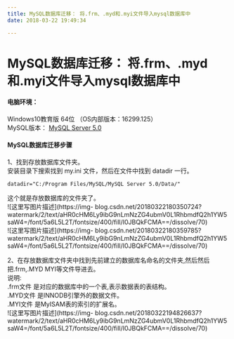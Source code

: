 ```yaml
---
title: MySQL数据库迁移： 将.frm、.myd和.myi文件导入mysql数据库中
date: 2018-03-22 19:49:34

---
```

#  MySQL数据库迁移： 将.frm、.myd和.myi文件导入mysql数据库中

####  电脑环境：

Windows10教育版 64位 （OS内部版本：16299.125）  
MySQL版本： [ MySQL Server 5.0
](https://cdn.mysql.com/archives/mysql-5.0/mysql-5.0.96-winx64.zip)

####  MySQL数据库迁移步骤

1、找到存放数据库文件夹。  
安装目录下搜索找到 my.ini 文件，然后在文件中找到 datadir 一行。

` datadir="C:/Program Files/MySQL/MySQL Server 5.0/Data/" `

这个就是存放数据库的文件夹了。  
![这里写图片描述](https://img-
blog.csdn.net/20180322180350724?watermark/2/text/aHR0cHM6Ly9ibG9nLmNzZG4ubmV0L1RhbmdfQ2h1YW5saW4=/font/5a6L5L2T/fontsize/400/fill/I0JBQkFCMA==/dissolve/70)  
![这里写图片描述](https://img-
blog.csdn.net/20180322180359785?watermark/2/text/aHR0cHM6Ly9ibG9nLmNzZG4ubmV0L1RhbmdfQ2h1YW5saW4=/font/5a6L5L2T/fontsize/400/fill/I0JBQkFCMA==/dissolve/70)

2、在存放数据库文件夹中找到先前建立的数据库名命名的文件夹,然后然后把.frm,.MYD MYI等文件导进去。  
说明:  
.frm文件 是对应的数据库中的一个表,表示数据表的表结构。  
.MYD文件 是INNODB引擎外的数据文件。  
.MYI文件 是MyISAM表的索引的扩展名。  
![这里写图片描述](https://img-
blog.csdn.net/20180322194826637?watermark/2/text/aHR0cHM6Ly9ibG9nLmNzZG4ubmV0L1RhbmdfQ2h1YW5saW4=/font/5a6L5L2T/fontsize/400/fill/I0JBQkFCMA==/dissolve/70)

